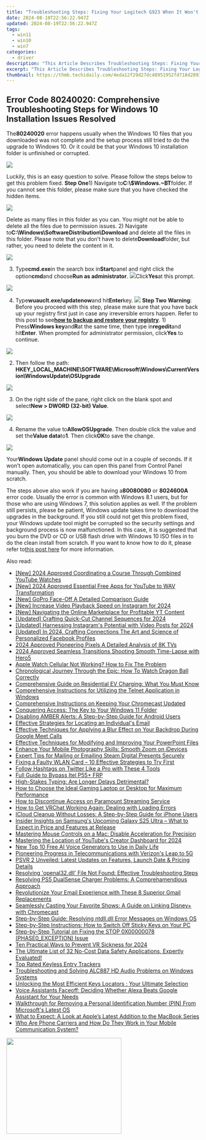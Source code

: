 ```yaml
---
title: "Troubleshooting Steps: Fixing Your Logitech G923 When It Won't Connect - Updated Guide"
date: 2024-08-18T22:56:22.947Z
updated: 2024-08-19T22:56:22.947Z
tags:
  - win11
  - win10
  - win7
categories:
  - driver
description: "This Article Describes Troubleshooting Steps: Fixing Your Logitech G923 When It Won't Connect - Updated Guide"
excerpt: "This Article Describes Troubleshooting Steps: Fixing Your Logitech G923 When It Won't Connect - Updated Guide"
thumbnail: https://thmb.techidaily.com/4eda12f29d27dc48951952fd718d2893baf3c477f1f6a2ae59c9486ae91c7e15.jpg
---
```


## Error Code 80240020: Comprehensive Troubleshooting Steps for Windows 10 Installation Issues Resolved

The**80240020** error happens usually when the Windows 10 files that you downloaded was not complete and the setup process still tried to do the upgrade to Windows 10\. Or it could be that your Windows 10 installation folder is unfinished or corrupted.

![](https://images.drivereasy.com/wp-content/uploads/2016/08/error-code-80240020.jpg)

Luckily, this is an easy question to solve. Please follow the steps below to get this problem fixed. **Step One**1) Navigate to**C:\\$Windows.\~BT**folder. If you cannot see this folder, please make sure that you have checked the hidden items.

![](https://images.drivereasy.com/wp-content/uploads/2016/08/windows-bt-600x427.jpg)

Delete as many files in this folder as you can. You might not be able to delete all the files due to permission issues. 2) Navigate to**C:\\Windows\\SoftwareDistribution\\Download** and delete all the files in this folder. Please note that you don’t have to delete**Download**folder, but rather, you need to delete the content in it.

![](https://images.drivereasy.com/wp-content/uploads/2016/08/softwaredistributiondownload.jpg)

3) Type**cmd.exe**in the search box in**Start**panel and right click the option**cmd**and choose**Run as administrator**. ![](https://images.drivereasy.com/wp-content/uploads/2016/08/run-as-administrator.jpg)Click**Yes**at this prompt.

![](https://images.drivereasy.com/wp-content/uploads/2016/08/uac-command-processor.jpg)

4) Type**wuauclt.exe/updatenow**and hit**Enter**key. ![](https://images.drivereasy.com/wp-content/uploads/2016/08/img_57b5394edbd33.png) **Step Two** **Warning**: Before you proceed with this step, please make sure that you have back up your registry first just in case any irreversible errors happen. Refer to this post to see[**how to backup and restore your registry**](https://tools.techidaily.com/drivereasy/download/). 1) Press**Windows key**and**R**at the same time, then type in**regedit**and hit**Enter**. When prompted for administrator permission, click**Yes** to continue.

![](https://images.drivereasy.com/wp-content/uploads/2016/10/regedit.png)

2) Then follow the path:   **HKEY\_LOCAL\_MACHINE\\SOFTWARE\\Microsoft\\Windows\\CurrentVersion\\WindowsUpdate\\OSUpgrade**

![](https://images.drivereasy.com/wp-content/uploads/2016/10/hkey_local_machinesoftwaremicrosoftwindowscurrentversionwindowsupdateosupgrade-600x394.jpg)

3) On the right side of the pane, right click on the blank spot and select**New > DWORD (32-bit) Value**.

![](https://images.drivereasy.com/wp-content/uploads/2016/10/new-dword-32-bit-value-600x396.jpg)

4) Rename the value to**AllowOSUpgrade**. Then double click the value and set the**Value data**to**1**. Then click**OK**to save the change.

![](https://images.drivereasy.com/wp-content/uploads/2016/10/img_58140207aba43-600x394.jpg)

 Your**Windows Update** panel should come out in a couple of seconds. If it won’t open automatically, you can open this panel from Control Panel manually. Then, you should be able to download your Windows 10 from scratch.

The steps above also work if you are having a**80080080** or **8024600A**  error code. Usually the error is common with Windows 8.1 users, but for those who are using Windows 7, this solution applies as well. If the problem still persists, please be patient, Windows update takes time to download the upgrades in the background. If you still could not get this problem fixed, your Windows update tool might be corrupted so the security settings and background process is now malfunctioned. In this case, it is suggested that you burn the DVD or CD or USB flash drive with Windows 10 ISO files in to do the clean install from scratch. If you want to know how to do it, please refer to[this post here](https://tools.techidaily.com/drivereasy/download/) for more information.

<ins class="adsbygoogle"
     style="display:block"
     data-ad-format="autorelaxed"
     data-ad-client="ca-pub-7571918770474297"
     data-ad-slot="1223367746"></ins>



<ins class="adsbygoogle"
     style="display:block"
     data-ad-client="ca-pub-7571918770474297"
     data-ad-slot="8358498916"
     data-ad-format="auto"
     data-full-width-responsive="true"></ins>

<span class="atpl-alsoreadstyle">Also read:</span>
<div><ul>
<li><a href="https://youtube-data.techidaily.com/024-approved-coordinating-a-course-through-combined-youtube-watches/"><u>[New] 2024 Approved  Coordinating a Course Through Combined YouTube Watches</u></a></li>
<li><a href="https://facebook-record-videos.techidaily.com/new-2024-approved-essential-free-apps-for-youtube-to-wav-transformation/"><u>[New] 2024 Approved  Essential Free Apps for YouTube to WAV Transformation</u></a></li>
<li><a href="https://some-knowledge.techidaily.com/new-gopro-face-off-a-detailed-comparison-guide/"><u>[New] GoPro Face-Off  A Detailed Comparison Guide</u></a></li>
<li><a href="https://instagram-video-files.techidaily.com/new-increase-video-playback-speed-on-instagram-for-2024/"><u>[New] Increase Video Playback Speed on Instagram for 2024</u></a></li>
<li><a href="https://youtube-sure.techidaily.com/avigating-the-online-marketplace-for-profitable-yt-content/"><u>[New] Navigating the Online Marketplace for Profitable YT Content</u></a></li>
<li><a href="https://youtube-docs.techidaily.com/ed-crafting-quick-cut-channel-sequences-for-2024/"><u>[Updated] Crafting Quick-Cut Channel Sequences for 2024</u></a></li>
<li><a href="https://facebook-video-recording.techidaily.com/updated-harnessing-instagrams-potential-with-video-posts-for-2024/"><u>[Updated] Harnessing Instagram's Potential with Video Posts for 2024</u></a></li>
<li><a href="https://facebook-videos.techidaily.com/updated-in-2024-crafting-connections-the-art-and-science-of-personalized-facebook-profiles/"><u>[Updated] In 2024, Crafting Connections  The Art and Science of Personalized Facebook Profiles</u></a></li>
<li><a href="https://extra-skills.techidaily.com/2024-approved-pioneering-pixels-a-detailed-analysis-of-8k-tvs/"><u>2024 Approved  Pioneering Pixels  A Detailed Analysis of 8K TVs</u></a></li>
<li><a href="https://extra-skills.techidaily.com/2024-approved-seamless-transitions-shooting-smooth-time-lapse-with-hero5/"><u>2024 Approved  Seamless Transitions  Shooting Smooth Time-Lapse with Hero5</u></a></li>
<li><a href="https://tech-renaissance.techidaily.com/apple-watch-cellular-not-working-how-to-fix-the-problem/"><u>Apple Watch Cellular Not Working? How to Fix The Problem</u></a></li>
<li><a href="https://tech-renaissance.techidaily.com/chronological-journey-through-the-epic-how-to-watch-dragon-ball-correctly/"><u>Chronological Journey Through the Epic: How To Watch Dragon Ball Correctly</u></a></li>
<li><a href="https://tech-renaissance.techidaily.com/comprehensive-guide-on-residential-ev-charging-what-you-must-know/"><u>Comprehensive Guide on Residential EV Charging: What You Must Know</u></a></li>
<li><a href="https://tech-renaissance.techidaily.com/comprehensive-instructions-for-utilizing-the-telnet-application-in-windows/"><u>Comprehensive Instructions for Utilizing the Telnet Application in Windows</u></a></li>
<li><a href="https://tech-renaissance.techidaily.com/comprehensive-instructions-on-keeping-your-chromecast-updated/"><u>Comprehensive Instructions on Keeping Your Chromecast Updated</u></a></li>
<li><a href="https://win11.techidaily.com/conquering-access-the-key-to-your-windows-11-folder/"><u>Conquering Access: The Key to Your Windows 11 Folder</u></a></li>
<li><a href="https://tech-renaissance.techidaily.com/disabling-amber-alerts-a-step-by-step-guide-for-android-users/"><u>Disabling AMBER Alerts: A Step-by-Step Guide for Android Users</u></a></li>
<li><a href="https://tech-renaissance.techidaily.com/effective-strategies-for-locating-an-individuals-email/"><u>Effective Strategies for Locating an Individual's Email</u></a></li>
<li><a href="https://tech-renaissance.techidaily.com/effective-techniques-for-applying-a-blur-effect-on-your-backdrop-during-google-meet-calls/"><u>Effective Techniques for Applying a Blur Effect on Your Backdrop During Google Meet Calls</u></a></li>
<li><a href="https://tech-renaissance.techidaily.com/effective-techniques-for-modifying-and-improving-your-powerpoint-files/"><u>Effective Techniques for Modifying and Improving Your PowerPoint Files</u></a></li>
<li><a href="https://tech-renaissance.techidaily.com/enhance-your-mobile-photography-skills-smooth-zoom-on-idevices/"><u>Enhance Your Mobile Photography Skills: Smooth Zoom on iDevices</u></a></li>
<li><a href="https://tech-renaissance.techidaily.com/expert-tips-for-mailing-or-emailing-steam-digital-presents-securely/"><u>Expert Tips for Mailing or Emailing Steam Digital Presents Securely</u></a></li>
<li><a href="https://tech-renaissance.techidaily.com/fixing-a-faulty-wlan-card-10-effective-strategies-to-try-first/"><u>Fixing a Faulty WLAN Card – 10 Effective Strategies to Try First</u></a></li>
<li><a href="https://tech-renaissance.techidaily.com/follow-hashtags-on-twitter-like-a-pro-with-these-4-tools/"><u>Follow Hashtags on Twitter Like a Pro with These 4 Tools</u></a></li>
<li><a href="https://bypass-frp.techidaily.com/full-guide-to-bypass-itel-p55plus-frp-by-drfone-android/"><u>Full Guide to Bypass Itel P55+ FRP</u></a></li>
<li><a href="https://games-able.techidaily.com/high-stakes-typing-are-longer-delays-detrimental/"><u>High-Stakes Typing: Are Longer Delays Detrimental?</u></a></li>
<li><a href="https://tech-renaissance.techidaily.com/how-to-choose-the-ideal-gaming-laptop-or-desktop-for-maximum-performance/"><u>How to Choose the Ideal Gaming Laptop or Desktop for Maximum Performance</u></a></li>
<li><a href="https://tech-renaissance.techidaily.com/how-to-discontinue-access-on-paramount-streaming-service/"><u>How to Discontinue Access on Paramount Streaming Service</u></a></li>
<li><a href="https://win-solutions.techidaily.com/how-to-get-vrchat-working-again-dealing-with-loading-errors/"><u>How to Get VRChat Working Again: Dealing with Loading Errors</u></a></li>
<li><a href="https://tech-renaissance.techidaily.com/icloud-cleanup-without-losses-a-step-by-step-guide-for-iphone-users/"><u>ICloud Cleanup Without Losses: A Step-by-Step Guide for iPhone Users</u></a></li>
<li><a href="https://tech-renaissance.techidaily.com/insider-insights-on-samsungs-upcoming-galaxy-s25-ultra-what-to-expect-in-price-and-features-at-release/"><u>Insider Insights on Samsung's Upcoming Galaxy S25 Ultra – What to Expect in Price and Features at Release</u></a></li>
<li><a href="https://tech-renaissance.techidaily.com/mastering-mouse-controls-on-a-mac-disable-acceleration-for-precision/"><u>Mastering Mouse Controls on a Mac: Disable Acceleration for Precision</u></a></li>
<li><a href="https://youtube-web.techidaily.com/ring-the-location-of-youtubes-creator-dashboard-for-2024/"><u>Mastering the Location of YouTube's Creator Dashboard for 2024</u></a></li>
<li><a href="https://ai-voice.techidaily.com/new-top-10-free-ai-voice-generators-to-use-in-daily-life/"><u>New Top 10 Free AI Voice Generators to Use in Daily Life</u></a></li>
<li><a href="https://tech-renaissance.techidaily.com/pioneering-progress-in-telecommunications-with-verizons-leap-to-5g/"><u>Pioneering Progress in Telecommunications with Verizon's Leap to 5G</u></a></li>
<li><a href="https://tech-renaissance.techidaily.com/psvr-2-unveiled-latest-updates-on-features-launch-date-and-pricing-details/"><u>PSVR 2 Unveiled: Latest Updates on Features, Launch Date & Pricing Details</u></a></li>
<li><a href="https://tech-renaissance.techidaily.com/resolving-openal32dll-file-not-found-effective-troubleshooting-steps/"><u>Resolving 'openal32.dll' File Not Found: Effective Troubleshooting Steps</u></a></li>
<li><a href="https://tech-renaissance.techidaily.com/resolving-ps5-dualsense-charger-problems-a-comprehamendious-approach/"><u>Resolving PS5 DualSense Charger Problems: A Comprehamendious Approach</u></a></li>
<li><a href="https://tech-renaissance.techidaily.com/revolutionize-your-email-experience-with-these-8-superior-gmail-replacements/"><u>Revolutionize Your Email Experience with These 8 Superior Gmail Replacements</u></a></li>
<li><a href="https://tech-renaissance.techidaily.com/seamlessly-casting-your-favorite-shows-a-guide-on-linking-disneyplus-with-chromecast/"><u>Seamlessly Casting Your Favorite Shows: A Guide on Linking Disney+ with Chromecast</u></a></li>
<li><a href="https://tech-renaissance.techidaily.com/step-by-step-guide-resolving-ntdlldll-error-messages-on-windows-os/"><u>Step-by-Step Guide: Resolving ntdll.dll Error Messages on Windows OS</u></a></li>
<li><a href="https://tech-renaissance.techidaily.com/step-by-step-instructions-how-to-switch-off-sticky-keys-on-your-pc/"><u>Step-by-Step Instructions: How to Switch Off Sticky Keys on Your PC</u></a></li>
<li><a href="https://tech-renaissance.techidaily.com/step-by-step-tutorial-on-fixing-the-stop-0x00000078-phase0exception-issue/"><u>Step-by-Step Tutorial on Fixing the STOP 0X00000078 (PHASE0_EXCEPTION) Issue</u></a></li>
<li><a href="https://vp-tips.techidaily.com/ten-practical-ways-to-prevent-vr-sickness-for-2024/"><u>Ten Practical Ways to Prevent VR Sickness for 2024</u></a></li>
<li><a href="https://tech-renaissance.techidaily.com/the-ultimate-list-of-32-no-cost-data-safety-applications-expertly-evaluated/"><u>The Ultimate List of 32 No-Cost Data Safety Applications, Expertly Evaluated!</u></a></li>
<li><a href="https://tech-renaissance.techidaily.com/top-rated-keyless-entry-trackers/"><u>Top Rated Keyless Entry Trackers</u></a></li>
<li><a href="https://win-dash.techidaily.com/troubleshooting-and-solving-alc887-hd-audio-problems-on-windows-systems/"><u>Troubleshooting and Solving ALC887 HD Audio Problems on Windows Systems</u></a></li>
<li><a href="https://tech-renaissance.techidaily.com/unlocking-the-most-efficient-keys-locators-your-ultimate-selection/"><u>Unlocking the Most Efficient Keys Locators : Your Ultimate Selection</u></a></li>
<li><a href="https://tech-renaissance.techidaily.com/voice-assistants-faceoff-deciding-whether-alexa-beats-google-assistant-for-your-needs/"><u>Voice Assistants Faceoff: Deciding Whether Alexa Beats Google Assistant for Your Needs</u></a></li>
<li><a href="https://tech-renaissance.techidaily.com/walkthrough-for-removing-a-personal-identification-number-pin-from-microsofts-latest-os/"><u>Walkthrough for Removing a Personal Identification Number (PIN) From Microsoft's Latest OS</u></a></li>
<li><a href="https://tech-renaissance.techidaily.com/what-to-expect-a-look-at-apples-latest-addition-to-the-macbook-series/"><u>What to Expect: A Look at Apple’s Latest Addition to the MacBook Series</u></a></li>
<li><a href="https://tech-renaissance.techidaily.com/who-are-phone-carriers-and-how-do-they-work-in-your-mobile-communication-system/"><u>Who Are Phone Carriers and How Do They Work in Your Mobile Communication System?</u></a></li>
</ul></div>

<!-- affiliate ads begin -->
<a href="https://united.elfm.net/c/5597632/748964/4704" target="_top" id="748964"><img src="//a.impactradius-go.com/display-ad/4704-748964" border="0" alt="" width="300" height="250"/></a><img height="0" width="0" src="https://united.elfm.net/i/5597632/748964/4704" style="position:absolute;visibility:hidden;" border="0" />
<!-- affiliate ads end -->